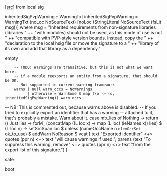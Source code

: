 [[src]](https://github.com/ghc/ghc/tree/master/compiler/typecheck/TcBackpack.hs)
 from local sig 


inheritedSigPvpWarning :: WarningTxt
inheritedSigPvpWarning =
    WarningTxt (noLoc NoSourceText) [noLoc (StringLiteral NoSourceText (fsLit msg))]
  where
    msg = "Inherited requirements from non-signature libraries (libraries " ++
          "with modules) should not be used, as this mode of use is not " ++
          "compatible with PVP-style version bounds.  Instead, copy the " ++
          "declaration to the local hsig file or move the signature to a " ++
          "library of its own and add that library as a dependency."


 empty 


        -- TODO: Warnings are transitive, but this is not what we want here:
        -- if a module reexports an entity from a signature, that should be OK.
        -- Not supported in current warning framework
        warns | null warn_occs = NoWarnings
              | otherwise = WarnSome $ map (\o -> (o, inheritedSigPvpWarning)) warn_occs
        

 -- NB: This is commented out, because warns above is disabled.
    -- If you tried to explicitly export an identifier that has a warning
    -- attached to it, that's probably a mistake.  Warn about it.
    case mb_lies of
      Nothing -> return ()
      Just lies ->
        forM_ (concatMap (\(L loc x) -> map (L loc) (ieNames x)) lies) $ \(L loc n) ->
          setSrcSpan loc $
            unless (nameOccName n `elemOccSet` ok_to_use) $
                addWarn NoReason $ vcat [
                    text "Exported identifier" <+> quotes (ppr n) <+> text "will cause warnings if used.",
                    parens (text "To suppress this warning, remove" <+> quotes (ppr n) <+> text "from the export list of this signature.")
                    ]
    

 safe 

 boot 